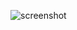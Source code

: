 ![screenshot](https://user-images.githubusercontent.com/46074546/50455310-3870c080-095e-11e9-849e-38488f36805c.png)

